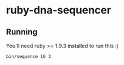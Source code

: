 # ruby-dna-sequencer

## Running

You'll need ruby >= 1.9.3 installed to run this :)

```
bin/sequence 10 3
```
